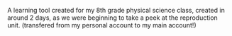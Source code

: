 A learning tool created for my 8th grade physical science class, created in around 2 days, as we were beginning to take a peek at the reproduction unit. (transfered from my personal account to my main account!)
